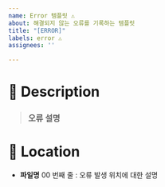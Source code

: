 ```yaml
---
name: Error 템플릿 ⚠️
about: 해결되지 않는 오류를 기록하는 템플릿
title: "[ERROR]"
labels: error ⚠️
assignees: ''

---
```


# 📝 Description
> ### 오류 설명

# 📂 Location
- **파일명** 00 번째 줄 : 오류 발생 위치에 대한 설명
